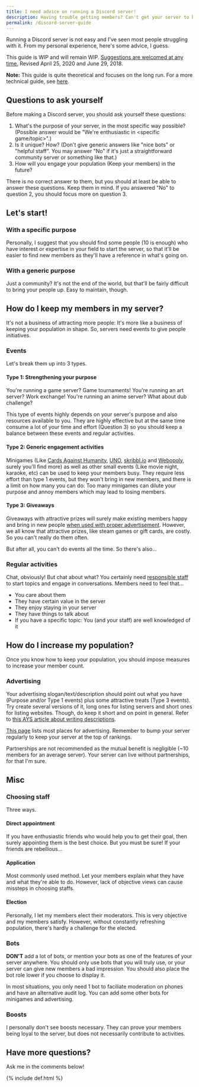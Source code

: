 ```yaml
---
title: I need advice on running a Discord server!
description: Having trouble getting members? Can't get your server to be active? Not confident with moderation? Here's some small advices on how to revitalize your Discord server!
permalink: /discord-server-guide
---
```


Running a Discord server is not easy and I've seen most people struggling with it. From my personal experience, here's some advice, I guess.

This guide is WIP and will remain WIP. [Suggestions are welcomed at any time.](https://github.com/austinhuang0131/austinhuang0131.github.io/blob/master/discord-server-guide.md) Revised April 25, 2020 and June 29, 2018.

**Note:** This guide is quite theoretical and focuses on the long run. For a more technical guide, see [here](https://gist.github.com/jagrosh/342324d7084c9ebdac2fa3d0cd759d10).

## Questions to ask yourself
Before making a Discord server, you should ask yourself these questions:

1. What's the purpose of your server, in the most specific way possible? (Possible answer would be "We're enthusiastic in <specific game/topic>".)
2. Is it unique? How? (Don't give generic answers like "nice bots" or "helpful staff". You may answer "No" if it's just a straightforward community server or something like that.)
3. How will you engage your population (Keep your members) in the future?

There is no correct answer to them, but you should at least be able to answer these questions. Keep them in mind. If you answered "No" to question 2, you should focus more on question 3.

## Let's start!
### With a specific purpose
Personally, I suggest that you should find some people (10 is enough) who have interest or expertise in your field to start the server, so that it'll be easier to find new members as they'll have a reference in what's going on.

### With a generic purpose
Just a community? It's not the end of the world, but that'll be fairly difficult to bring your people up. Easy to maintain, though.

## How do I keep my members in my server?
It's not a business of attracting more people: It's more like a business of keeping your population in shape. So, servers need events to give people initiatives.

### Events
Let's break them up into 3 types.
#### Type 1: Strengthening your purpose
You're running a game server? Game tournaments! You're running an art server? Work exchange! You're running an anime server? What about dub challenge?

This type of events highly depends on your server's purpose and also resources available to you. They are highly effective but at the same time consume a lot of your time and effort (Question 3) so you should keep a balance between these events and regular activities.

#### Type 2: Generic engagement activities
Minigames (Like [Cards Against Humanity](http://pretendyoure.xyz/zy/), [UNO](http://www.richgieg.com/runo), [skribbl.io](https://skribbl.io/) and [Webopoly](http://www.webopoly.org/), surely you'll find more) as well as other small events (Like movie night, karaoke, etc) can be used to keep your members busy. They require less effort than type 1 events, but they won't bring in new members, and there is a limit on how many you can do: Too many minigames can dilute your purpose and annoy members which may lead to losing members.

#### Type 3: Giveaways
Giveaways with attractive prizes will surely make existing members happy and bring in new people [when used with proper advertisement](#advertising). However, we all know that attractive prizes, like steam games or gift cards, are costly. So you can't really do them often.

But after all, you can't do events all the time. So there's also...

### Regular activities
Chat, obviously! But chat about what? You certainly need [responsible staff](#choosing-staff) to start topics and engage in conversations. Members need to feel that...

* You care about them
* They have certain value in the server
* They enjoy staying in your server
* They have things to talk about
* If you have a specific topic: You (and your staff) are well knowledged of it

## How do I increase my population?
Once you know how to keep your population, you should impose measures to increase your member count.

### Advertising
Your advertising slogan/text/description should point out what you have (Purpose and/or Type 1 events) plus some attractive treats (Type 3 events). Try create several versions of it, long ones for listing servers and short ones for listing websites. Though, do keep it short and on point in general. Refer to [this AYS article about writing descriptions](https://medium.com/advertise-your-server/writing-a-server-description-advert-69020c49689a).

[This page](/./advertising) lists most places for advertising. Remember to bump your server regularly to keep your server at the top of rankings.

Partnerships are not recommended as the mutual benefit is negligible (~10 members for an average server). Your server can live without partnerships, for that I'm sure.

## Misc
### Choosing staff
Three ways.
#### Direct appointment
If you have enthusiastic friends who would help you to get their goal, then surely appointing them is the best choice. But you must be sure! If your friends are rebellious...
#### Application
Most commonly used method. Let your members explain what they have and what they're able to do. However, lack of objective views can cause missteps in choosing staffs.
#### Election
Personally, I let my members elect their moderators. This is very objective and my members satisfy. However, without constantly refreshing population, there's hardly a challenge for the elected.
### Bots
**DON'T** add a lot of bots, or mention your bots as one of the features of your server anywhere. You should only use bots that you will truly use, or your server can give new members a bad impression. You should also place the bot role lower if you choose to display it.

In most situations, you only need 1 bot to faciliate moderation on phones and have an alternative audit log. You can add some other bots for minigames and advertising.

### Boosts
I personally don't see boosts necessary. They can prove your members being loyal to the server, but does not necessarily contribute to activities.

## Have more questions?
Ask me in the comments below!

{% include def.html %}
